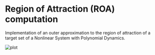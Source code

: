 # Region of Attraction (ROA) computation

Implementation of an outer approximation to the region of attraction of a target set of a Nonlinear System with Polynomial Dynamics.

![plot](roa_test2_18jul24.png)